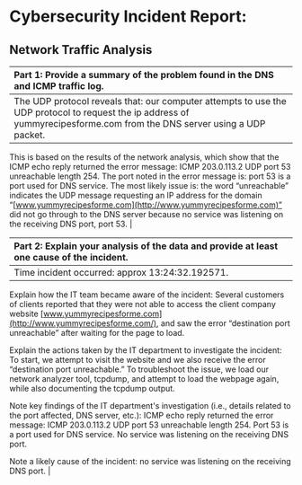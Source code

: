 # Cybersecurity Incident Report: 

## Network Traffic Analysis

| Part 1: Provide a summary of the problem found in the DNS and ICMP  traffic log.  |
| :---- |
| The UDP protocol reveals that: our computer attempts to use the UDP protocol to request the ip address of yummyrecipesforme.com from the DNS server using a UDP packet\.
This is based on the results of the network analysis, which show that the ICMP echo reply returned the error message: ICMP 203.0.113.2 UDP port 53 unreachable length 254\.
The port noted in the error message is: port 53 is a port used for DNS service\.
The most likely issue is: the word “unreachable” indicates the UDP message requesting an IP address for the domain “[www.yummyrecipesforme.com](http://www.yummyrecipesforme.com)” did not go through to the DNS server because no service was listening on the receiving DNS port, port 53\.  |

| Part 2: Explain your analysis of the data and provide at least one cause of the incident. |
| :---- |
| Time incident occurred: approx 13:24:32.192571\.

Explain how the IT team became aware of the incident: Several customers of clients reported that they were not able to access the client company website [www.yummyrecipesforme.com](http://www.yummyrecipesforme.com/), and saw the error “destination port unreachable” after waiting for the page to load\.

Explain the actions taken by the IT department to investigate the incident: To start, we attempt to visit the website and we also receive the error “destination port unreachable.” To troubleshoot the issue, we load our network analyzer tool, tcpdump, and attempt to load the webpage again, while also documenting the tcpdump output\.

Note key findings of the IT department's investigation (i.e., details related to the port affected, DNS server, etc.): ICMP echo reply returned the error message: ICMP 203.0.113.2 UDP port 53 unreachable length 254\. Port 53 is a port used for DNS service\. No service was listening on the receiving DNS port\.

Note a likely cause of the incident: no service was listening on the receiving DNS port\. |
